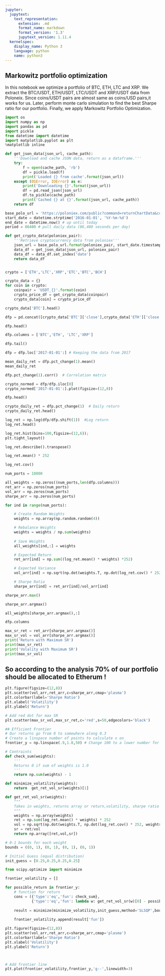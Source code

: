 ```yaml
---
jupyter:
  jupytext:
    text_representation:
      extension: .md
      format_name: markdown
      format_version: '1.3'
      jupytext_version: 1.11.4
  kernelspec:
    display_name: Python 3
    language: python
    name: python3
---
```


## Markowitz portfolio optimization

 In this notebook we optimize a portfolio of BTC, ETH, LTC and XRP. We extract the  BTC/USDT, ETH/USDT, LTC/USDT and XRP/USDT data from Poloneix. Since coins/USDT pairs are almost same as coins/USD pairs,it works for us. Later, perform monte carlo simulation to find the best Sharpe ratio for our portfolio. Finally, we apply Markowitz Portfolio Optimization.  


```python
import os
import numpy as np
import pandas as pd
import pickle
from datetime import datetime
import matplotlib.pyplot as plt
%matplotlib inline
```

```python
def get_json_data(json_url, cache_path):
    '''Download and cache JSON data, return as a dataframe.'''
    try:        
        f = open(cache_path, 'rb')
        df = pickle.load(f)   
        print('Loaded {} from cache'.format(json_url))
    except (OSError, IOError) as e:
        print('Downloading {}'.format(json_url))
        df = pd.read_json(json_url)
        df.to_pickle(cache_path)
        print('Cached {} at {}'.format(json_url, cache_path))
    return df

```

```python
base_polo_url = 'https://poloniex.com/public?command=returnChartData&currencyPair={}&start={}&end={}&period={}'
start_date = datetime.strptime('2016-01-01', '%Y-%m-%d') 
end_date = datetime.now() # up until today
period = 86400 # pull daily data (86,400 seconds per day)

def get_crypto_data(poloniex_pair):
    '''Retrieve cryptocurrency data from poloniex'''
    json_url = base_polo_url.format(poloniex_pair, start_date.timestamp(), end_date.timestamp(), period)
    data_df = get_json_data(json_url, poloniex_pair)
    data_df = data_df.set_index('date')
    return data_df
```

```python

```

```python
crypto = ['ETH','LTC','XRP','ETC','BTC','BCH']

crypto_data = {}
for coin in crypto:
    coinpair = 'USDT_{}'.format(coin)
    crypto_price_df = get_crypto_data(coinpair)
    crypto_data[coin] = crypto_price_df

```

```python
crypto_data['BTC'].head()
```

```python
dfp = pd.concat([crypto_data['BTC']['close'],crypto_data['ETH']['close'],crypto_data['LTC']['close'],crypto_data['XRP']['close']], axis=1)
```

```python
dfp.head()
```

```python
dfp.columns = ['BTC','ETH', 'LTC','XRP']
```

```python
dfp.tail()
```

```python
dfp = dfp.loc['2017-01-01':] # Keeping the data from 2017
```

```python
mean_daily_ret = dfp.pct_change(1).mean()
mean_daily_ret
```

```python
dfp.pct_change(1).corr()  # Correlation matrix
```

```python
crypto_normed = dfp/dfp.iloc[0]
crypto_normed['2017-01-01':].plot(figsize=(12,8))
```

```python
dfp.head()
```

```python
crypto_daily_ret = dfp.pct_change(1)  # Daily return
crypto_daily_ret.head()
```

```python
log_ret = np.log(dfp/dfp.shift(1))  #Log return
log_ret.head()
```

```python
log_ret.hist(bins=100,figsize=(12,6));
plt.tight_layout()
```

```python
log_ret.describe().transpose()
```

```python
log_ret.mean() * 252
```

```python
log_ret.cov()
```

```python
num_ports = 10000

all_weights = np.zeros((num_ports,len(dfp.columns)))
ret_arr = np.zeros(num_ports)
vol_arr = np.zeros(num_ports)
sharpe_arr = np.zeros(num_ports)

for ind in range(num_ports):

    # Create Random Weights
    weights = np.array(np.random.random(4))

    # Rebalance Weights
    weights = weights / np.sum(weights)
    
    # Save Weights
    all_weights[ind,:] = weights

    # Expected Return
    ret_arr[ind] = np.sum((log_ret.mean() * weights) *252)

    # Expected Variance
    vol_arr[ind] = np.sqrt(np.dot(weights.T, np.dot(log_ret.cov() * 252, weights)))

    # Sharpe Ratio
    sharpe_arr[ind] = ret_arr[ind]/vol_arr[ind]
```

```python
sharpe_arr.max()
```

```python
sharpe_arr.argmax()
```

```python
all_weights[sharpe_arr.argmax(),:]
```

```python
dfp.columns
```

```python
max_sr_ret = ret_arr[sharpe_arr.argmax()]
max_sr_vol = vol_arr[sharpe_arr.argmax()]
print('Return with Maximum SR')
print(max_sr_ret)
print('Volality with Maximum SR')
print(max_sr_vol)
```

## So according to the analysis 70% of our portfolio should be allocated to Etherum ! 

```python
plt.figure(figsize=(12,8))
plt.scatter(vol_arr,ret_arr,c=sharpe_arr,cmap='plasma')
plt.colorbar(label='Sharpe Ratio')
plt.xlabel('Volatility')
plt.ylabel('Return')

# Add red dot for max SR
plt.scatter(max_sr_vol,max_sr_ret,c='red',s=50,edgecolors='black')
```

```python
## Efficient Frontier
# Our returns go from 0 to somewhere along 0.3
# Create a linspace number of points to calculate x on
frontier_y = np.linspace(.9,1.8,50) # Change 100 to a lower number for slower computers!
```

```python
# Contraints
def check_sum(weights):
    '''
    Returns 0 if sum of weights is 1.0
    '''
    return np.sum(weights) - 1
```

```python
def minimize_volatility(weights):
    return  get_ret_vol_sr(weights)[1] 
```

```python
def get_ret_vol_sr(weights):
    """
    Takes in weights, returns array or return,volatility, sharpe ratio
    """
    weights = np.array(weights)
    ret = np.sum(log_ret.mean() * weights) * 252
    vol = np.sqrt(np.dot(weights.T, np.dot(log_ret.cov() * 252, weights)))
    sr = ret/vol
    return np.array([ret,vol,sr])
```

```python
# 0-1 bounds for each weight
bounds = ((0, 1), (0, 1), (0, 1), (0, 1))
```

```python
# Initial Guess (equal distribution)
init_guess = [0.25,0.25,0.25,0.25]
```

```python
from scipy.optimize import minimize
```

```python
frontier_volatility = []

for possible_return in frontier_y:
    # function for return
    cons = ({'type':'eq','fun': check_sum},
            {'type':'eq','fun': lambda w: get_ret_vol_sr(w)[0] - possible_return})
    
    result = minimize(minimize_volatility,init_guess,method='SLSQP',bounds=bounds,constraints=cons)
    
    frontier_volatility.append(result['fun'])
```

```python
plt.figure(figsize=(12,8))
plt.scatter(vol_arr,ret_arr,c=sharpe_arr,cmap='plasma')
plt.colorbar(label='Sharpe Ratio')
plt.xlabel('Volatility')
plt.ylabel('Return')



# Add frontier line
plt.plot(frontier_volatility,frontier_y,'g--',linewidth=3)
```

```python

```
